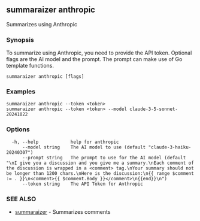 ## summaraizer anthropic

Summarizes using Anthropic

### Synopsis

To summarize using Anthropic, you need to provide the API token.
Optional flags are the AI model and the prompt. The prompt can make use of Go template functions.

```
summaraizer anthropic [flags]
```

### Examples

```
summaraizer anthropic --token <token>
summaraizer anthropic --token <token> --model claude-3-5-sonnet-20241022
```

### Options

```
  -h, --help            help for anthropic
      --model string    The AI model to use (default "claude-3-haiku-20240307")
      --prompt string   The prompt to use for the AI model (default "\nI give you a discussion and you give me a summary.\nEach comment of the discussion is wrapped in a <comment> tag.\nYour summary should not be longer than 1200 chars.\nHere is the discussion:\n{{ range $comment := . }}\n<comment>{{ $comment.Body }}</comment>\n{{end}}\n")
      --token string    The API Token for Anthropic
```

### SEE ALSO

* [summaraizer](summaraizer.md)	 - Summarizes comments

